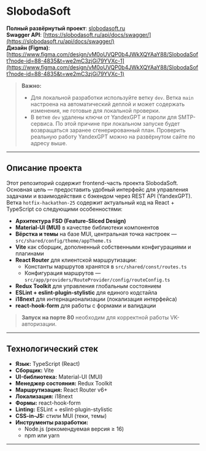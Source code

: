 # SlobodaSoft

**Полный развёрнутый проект**: [slobodasoft.ru](https://slobodasoft.ru)  
**Swagger API**: [https://slobodasoft.ru/api/docs/swagger/](https://slobodasoft.ru/api/docs/swagger/)  
**Дизайн (Figma)**: [https://www.figma.com/design/vM0oUVQP0b4JWkXQYAaY88/SlobodaSoft?node-id=88-4835&t=we2mC3zjGi79YVXc-1](https://www.figma.com/design/vM0oUVQP0b4JWkXQYAaY88/SlobodaSoft?node-id=88-4835&t=we2mC3zjGi79YVXc-1)

> **Важно:**  
> - Для локальной разработки используйте ветку `dev`. Ветка `main` настроена на автоматический деплой и может содержать изменения, не готовые для локальной проверки.  
> - В ветке `dev` удалены ключи от YandexGPT и пароли для SMTP-сервиса. По этой причине при локальном запуске будет возвращаться заранее сгенерированный план. Проверить реальную работу YandexGPT можно на развёрнутом сайте по адресу выше.

---

## Описание проекта

Этот репозиторий содержит frontend-часть проекта SlobodaSoft. Основная цель — предоставить удобный интерфейс для управления задачами и взаимодействия с бэкендом через REST API (YandexGPT).  
Ветка `hotfix-hackathon-25` содержит актуальный код на React + TypeScript со следующими особенностями:

- **Архитектура FSD (Feature-Sliced Design)**  
- **Material-UI (MUI)** в качестве библиотеки компонентов  
- **Вёрстка и темы** на базе MUI, центральная точка настроек — `src/shared/config/theme/appTheme.ts`  
- **Vite** как сборщик, дополненный собственными конфигурациями и плагинами  
- **React Router** для клиентской маршрутизации:  
  - Константы маршрутов хранятся в `src/shared/const/routes.ts`  
  - Конфигурация маршрутов — `src/app/providers/RouteProvider/config/routeConfig.ts`  
- **Redux Toolkit** для управления глобальным состоянием  
- **ESLint + eslint-plugin-stylistic** для единого кодстайла  
- **i18next** для интернационализации (локализация интерфейса)  
- **react-hook-form** для работы с формами и валидации  

> **Запуск на порте 80** необходим для корректной работы VK-авторизации.

---

## Технологический стек

- **Язык:** TypeScript (React)  
- **Сборщик:** Vite  
- **UI-библиотека:** Material-UI (MUI)  
- **Менеджер состояния:** Redux Toolkit  
- **Маршрутизация:** React Router v6+  
- **Локализация:** i18next  
- **Формы:** react-hook-form  
- **Linting:** ESLint + eslint-plugin-stylistic  
- **CSS-in-JS:** стили MUI (теки, темы)  
- **Инструменты разработки:**  
  - Node.js (рекомендуемая версия ≥ 16)  
  - npm или yarn  

---
